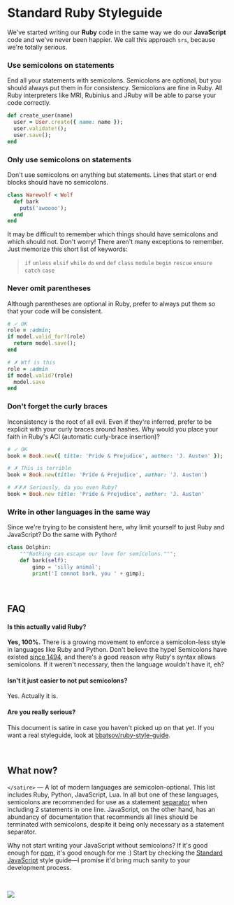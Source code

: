 # Standard Ruby Styleguide

We've started writing our **Ruby** code in the same way we do our **JavaScript** code and we've never been happier. We call this approach `srs`, because we're totally serious.

### Use semicolons on statements
End all your statements with semicolons. Semicolons are optional, but you should always put them in for consistency. Semicolons are fine in Ruby. All Ruby interpreters like MRI, Rubinius and JRuby will be able to parse your code correctly.

```rb
def create_user(name)
  user = User.create({ name: name });
  user.validate!();
  user.save();
end
```

### Only use semicolons on statements
Don't use semicolons on anything but statements. Lines that start or end blocks should have no semicolons.

```rb
class Warewolf < Wolf
  def bark
    puts('awoooo');
  end
end
```

It may be difficult to remember which things should have semicolons and which should not. Don't worry! There aren't many exceptions to remember. Just memorize this short list of keywords:

> `if` `unless` `elsif` `while` `do` `end` `def` `class` `module` `begin` `rescue` `ensure` `catch` `case`

### Never omit parentheses
Although parentheses are optional in Ruby, prefer to always put them so that your code will be consistent.

```rb
# ✓ OK
role = :admin;
if model.valid_for?(role)
  return model.save();
end
```

```rb
# ✗ Wtf is this
role = :admin
if model.valid?(role)
  model.save
end
```

### Don't forget the curly braces
Inconsistency is the root of all evil. Even if they're inferred, prefer to be explicit with your curly braces around hashes. Why would you place your faith in Ruby's ACI (automatic curly-brace insertion)?

```rb
# ✓ OK
book = Book.new({ title: 'Pride & Prejudice', author: 'J. Austen' });
```

```rb
# ✗ This is terrible
book = Book.new(title: 'Pride & Prejudice', author: 'J. Austen')
```

```rb
# ✗✗✗ Seriously, do you even Ruby?
book = Book.new title: 'Pride & Prejudice', author: 'J. Austen'
```

### Write in other languages in the same way
Since we're trying to be consistent here, why limit yourself to just Ruby and JavaScript? Do the same with Python!

```py
class Dolphin:
    """Nothing can escape our love for semicolons.""";
    def bark(self):
        gimp = 'silly animal';
        print('I cannot bark, you ' + gimp);
```

<br>

## FAQ

#### Is this actually valid Ruby?

**Yes, 100%.** There is a growing movement to enforce a semicolon-less style in languages like Ruby and Python. Don't believe the hype! Semicolons have existed [since 1494](https://en.wikipedia.org/wiki/Semicolon), and there's a good reason why Ruby's syntax allows semicolons. If it weren't necessary, then the language wouldn't have it, eh?

#### Isn't it just easier to not put semicolons?

Yes. Actually it is.

#### Are you really serious?

This document is satire in case you haven't picked up on that yet. If you want a real styleguide, look at [bbatsov/ruby-style-guide](https://github.com/bbatsov/ruby-style-guide).

<br>

## What now?

`</satire>` — A lot of modern languages are semicolon-optional. This list includes Ruby, Python, JavaScript, Lua. In all but one of these languages, semicolons are recommended for use as a statement [separator](http://stackoverflow.com/questions/16862337/lua-semicolon-conventions#16863076) when including 2 statements in one line. JavaScript, on the other hand, has an abundancy of documentation that recommends all lines should be terminated with semicolons, despite it being only necessary as a statement separator.

Why not start writing your JavaScript without semicolons? If it's good enough for [npm](https://github.com/npm/npm/blob/master/lib/init.js), it's good enough for me :) Start by checking the [Standard JavaScript](http://standardjs.com/rules.html) style guide—I promise it'd bring much sanity to your development process.

<br>

[![](https://img.shields.io/badge/%E2%96%B6-Give_feedback-green.svg)](https://github.com/rstacruz/srs/issues/new)
